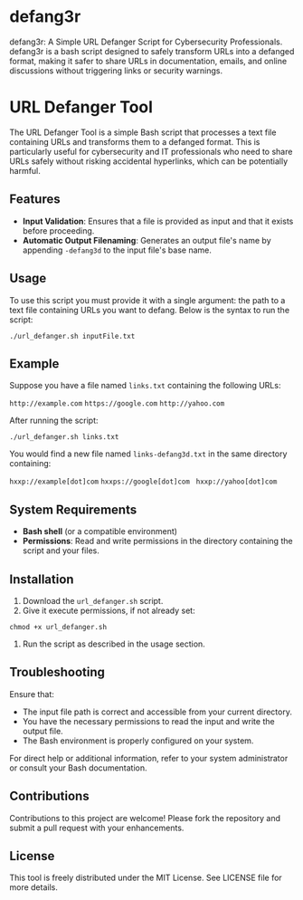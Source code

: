 # defang3r
defang3r: A Simple URL Defanger Script for Cybersecurity Professionals. defang3r is a bash script designed to safely transform URLs into a defanged format, making it safer to share URLs in documentation, emails, and online discussions without triggering links or security warnings.

# URL Defanger Tool

The URL Defanger Tool is a simple Bash script that processes a text file containing URLs and transforms them to a defanged format. This is particularly useful for cybersecurity and IT professionals who need to share URLs safely without risking accidental hyperlinks, which can be potentially harmful.

## Features

- **Input Validation**: Ensures that a file is provided as input and that it exists before proceeding.
- **Automatic Output Filenaming**: Generates an output file's name by appending `-defang3d` to the input file's base name.
  
## Usage

To use this script you must provide it with a single argument: the path to a text file containing URLs you want to defang. Below is the syntax to run the script:

`./url_defanger.sh inputFile.txt`

## Example

Suppose you have a file named `links.txt` containing the following URLs:

`http://example.com`
`https://google.com`
`http://yahoo.com`


After running the script:

`./url_defanger.sh links.txt`

You would find a new file named `links-defang3d.txt` in the same directory containing:

`hxxp://example[dot]com`
`hxxps://google[dot]com `
`hxxp://yahoo[dot]com`

## System Requirements

- **Bash shell** (or a compatible environment)
- **Permissions**: Read and write permissions in the directory containing the script and your files.

## Installation

1. Download the `url_defanger.sh` script.
2. Give it execute permissions, if not already set:

`chmod +x url_defanger.sh`

1. Run the script as described in the usage section.

## Troubleshooting

Ensure that:
- The input file path is correct and accessible from your current directory.
- You have the necessary permissions to read the input and write the output file.
- The Bash environment is properly configured on your system.

For direct help or additional information, refer to your system administrator or consult your Bash documentation.

## Contributions

Contributions to this project are welcome! Please fork the repository and submit a pull request with your enhancements.

## License

This tool is freely distributed under the MIT License. See LICENSE file for more details.